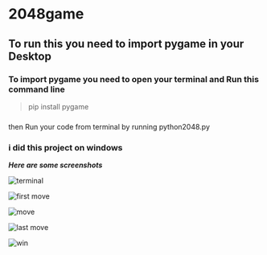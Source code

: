 # 2048game
## To run this you need to import pygame in your Desktop 
### To import pygame you need to open your terminal and Run this command line
> pip install pygame 
###
then Run your code from terminal by running python2048.py 
### i did this project on windows


***Here are some screenshots***



![terminal](https://user-images.githubusercontent.com/64792932/82155266-73f87d00-9828-11ea-97ad-4f8a2d15decb.png)

![first move](https://user-images.githubusercontent.com/64792932/82155689-9fc93200-982b-11ea-9c43-9908236c8b0f.png)

![move](https://user-images.githubusercontent.com/64792932/82155702-b1aad500-982b-11ea-85b8-0302080bbaea.png)

![last move](https://user-images.githubusercontent.com/64792932/82155704-b53e5c00-982b-11ea-9820-8c346761f6ee.png)

![win](https://user-images.githubusercontent.com/64792932/82155705-b8394c80-982b-11ea-9554-c2ddbdf6459f.png)
